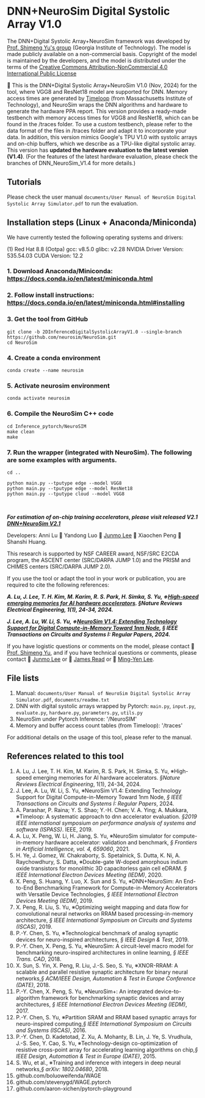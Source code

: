 # DNN+NeuroSim Digital Systolic Array V1.0

The DNN+Digital Systolic Array+NeuroSim framework was developed by [Prof. Shimeng Yu's group](https://shimeng.ece.gatech.edu/) (Georgia Institute of Technology). The model is made publicly available on a non-commercial basis. Copyright of the model is maintained by the developers, and the model is distributed under the terms of the [Creative Commons Attribution-NonCommercial 4.0 International Public License](http://creativecommons.org/licenses/by-nc/4.0/legalcode)

:star2: This is the DNN+Digital Systolic Array+NeuroSim V1.0 (Nov, 2024) for the tool, where VGG8 and ResNet18 model are supported for DNN. Memory access times are generated by [Timeloop](https://timeloop.csail.mit.edu/) (from Massachusetts Institute of Technology), and NeuroSim wraps the DNN algorithms and hardware to generate the hardware PPA report. This version provides a ready-made testbench with memory access times for VGG8 and ResNet18, which can be found in the /traces folder. To use a custom testbench, please refer to the data format of the files in /traces folder and adapt it to incorporate your data. In addition, this version mimics Google's TPU V1.0 with systolic arrays and on-chip buffers, which we describe as a TPU-like digital systolic array. This version has **updated the hardware evaluation to the latest version (V1.4)**. (For the features of the latest hardware evaluation, please check the branches of DNN_NeuroSim_V1.4 for more details.)

## Tutorials
Please check the user manual `documents/User Manual of NeuroSim Digital Systolic Array Simulator.pdf` to run the evaluation.

## Installation steps (Linux + Anaconda/Miniconda)

We have currently tested the following operating systems and drivers:

(1) 
Red Hat 8.8 (Ootpa)
gcc: v8.5.0
glibc: v2.28
NVIDIA Driver Version: 535.54.03
CUDA Version: 12.2

### 1. Download Anaconda/Miniconda: https://docs.conda.io/en/latest/miniconda.html
### 2. Follow install instructions: https://docs.conda.io/en/latest/miniconda.html#installing

### 3. Get the tool from GitHub
```
git clone -b 2DInferenceDigitalSystolicArrayV1.0 --single-branch https://github.com/neurosim/NeuroSim.git
cd NeuroSim
```
### 4. Create a conda environment

```
conda create --name neurosim
```

### 5. Activate neurosim environment

```
conda activate neurosim
```

### 6. Compile the NeuroSim C++ code
```
cd Inference_pytorch/NeuroSIM
make clean
make
```

### 7. Run the wrapper (integrated with NeuroSim). The following are some examples with arguments.

```
cd ..

python main.py --tputype edge --model VGG8 
python main.py --tputype edge --model ResNet18 
python main.py --tputype cloud --model VGG8 

```

<br/>

**_For estimation of on-chip training accelerators, please visit released V2.1 [DNN+NeuroSim V2.1](https://github.com/neurosim/DNN_NeuroSim_V2.1)_**


Developers: Anni Lu :couple: Yandong Luo :two_men_holding_hands: [Junmo Lee](mailto:junmolee@gatech.edu) :two_women_holding_hands: Xiaochen Peng :two_women_holding_hands: Shanshi Huang.

This research is supported by NSF CAREER award, NSF/SRC E2CDA program, the ASCENT center (SRC/DARPA JUMP 1.0) and the PRISM and CHIMES centers (SRC/DARPA JUMP 2.0).

If you use the tool or adapt the tool in your work or publication, you are required to cite the following references:

**_A. Lu, J. Lee, T. H. Kim, M. Karim, R. S. Park, H. Simka, S. Yu, ※[High-speed emerging memories for AI hardware accelerators](https://www.nature.com/articles/s44287-023-00002-9). *§Nature Reviews Electrical Engineering*, 1(1), 24-34, 2024._**

**_J. Lee, A. Lu, W. Li, S. Yu, ※[NeuroSim V1.4: Extending Technology Support for Digital Compute-in-Memory Toward 1nm Node](https://ieeexplore.ieee.org/document/10443264), *§ IEEE Transactions on Circuits and Systems I: Regular Papers*, 2024._**

If you have logistic questions or comments on the model, please contact :man: [Prof. Shimeng Yu](mailto:shimeng.yu@ece.gatech.edu), and if you have technical questions or comments, please contact :man: [Junmo Lee](mailto:junmolee@gatech.edu) or :man: [James Read](mailto:jread6@gatech.edu) or :man: [Ming-Yen Lee](mailto:mlee838@gatech.edu).


## File lists
1. Manual: `documents/User Manual of NeuroSim Digital Systolic Array Simulator.pdf`, `documents/readme.txt`
2. DNN with digital systolic arrays wrapped by Pytorch: `main.py`, `input.py`, `evaluate.py`, `hardware.py`, `parameters.py`, `utils.py`
3. NeuroSim under Pytorch Inference: '/NeuroSIM'
4. Memory and buffer access count tables (from Timeloop): '/traces'

For additional details on the usage of this tool, please refer to the manual.

## References related to this tool 
1. A. Lu, J. Lee, T. H. Kim, M. Karim, R. S. Park, H. Simka, S. Yu, ※High-speed emerging memories for AI hardware accelerators. *§Nature Reviews Electrical Engineering*, 1(1), 24-34, 2024.
1. J. Lee, A. Lu, W. Li, S. Yu, ※NeuroSim V1.4: Extending Technology Support for Digital Compute-in-Memory Toward 1nm Node, *§ IEEE Transactions on Circuits and Systems I: Regular Papers*, 2024.
1. A. Parashar, P. Raina; Y. S. Shao; Y.-H. Chen; V. A. Ying; A. Mukkara, ※Timeloop: A systematic approach to dnn accelerator evaluation. *§2019 IEEE international symposium on performance analysis of systems and software (ISPASS)*. IEEE, 2019.
2. A. Lu, X. Peng, W. Li, H. Jiang, S. Yu, ※NeuroSim simulator for compute-in-memory hardware accelerator: validation and benchmark, *§ Frontiers in Artificial Intelligence, vol. 4, 659060*, 2021.
3. H. Ye, J. Gomez, W. Chakraborty, S. Spetalnick, S. Dutta, K. Ni, A. Raychowdhury, S. Datta, ※Double-gate W-doped amorphous indium oxide transistors for monolithic 3D capacitorless gain cell eDRAM. *§ IEEE International Electron Devices Meeting (IEDM)*, 2020.
4. X. Peng, S. Huang, Y. Luo, X. Sun and S. Yu, ※DNN+NeuroSim: An End-to-End Benchmarking Framework for Compute-in-Memory Accelerators with Versatile Device Technologies, *§ IEEE International Electron Devices Meeting (IEDM)*, 2019.
5. X. Peng, R. Liu, S. Yu, ※Optimizing weight mapping and data flow for convolutional neural networks on RRAM based processing-in-memory architecture, *§ IEEE International Symposium on Circuits and Systems (ISCAS)*, 2019.
6. P.-Y. Chen, S. Yu, ※Technological benchmark of analog synaptic devices for neuro-inspired architectures, *§ IEEE Design & Test*, 2019.
7. P.-Y. Chen, X. Peng, S. Yu, ※NeuroSim: A circuit-level macro model for benchmarking neuro-inspired architectures in online learning, *§ IEEE Trans. CAD*, 2018.
8. X. Sun, S. Yin, X. Peng, R. Liu, J.-S. Seo, S. Yu, ※XNOR-RRAM: A scalable and parallel resistive synaptic architecture for binary neural networks,*§ ACM/IEEE Design, Automation & Test in Europe Conference (DATE)*, 2018.
9. P.-Y. Chen, X. Peng, S. Yu, ※NeuroSim+: An integrated device-to-algorithm framework for benchmarking synaptic devices and array architectures, *§ IEEE International Electron Devices Meeting (IEDM)*, 2017.
10. P.-Y. Chen, S. Yu, ※Partition SRAM and RRAM based synaptic arrays for neuro-inspired computing,*§ IEEE International Symposium on Circuits and Systems (ISCAS)*, 2016.
11. P.-Y. Chen, D. Kadetotad, Z. Xu, A. Mohanty, B. Lin, J. Ye, S. Vrudhula, J.-S. Seo, Y. Cao, S. Yu, ※Technology-design co-optimization of resistive cross-point array for accelerating learning algorithms on chip,*§ IEEE Design, Automation & Test in Europe (DATE)*, 2015.
12. S. Wu, et al., ※Training and inference with integers in deep neural networks,*§ arXiv: 1802.04680*, 2018.
13. github.com/boluoweifenda/WAGE
14. github.com/stevenygd/WAGE.pytorch
15. github.com/aaron-xichen/pytorch-playground
